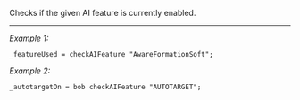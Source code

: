 Checks if the given AI feature is currently enabled.


---
*Example 1:*
```sqf
_featureUsed = checkAIFeature "AwareFormationSoft";
```

*Example 2:*
```sqf
_autotargetOn = bob checkAIFeature "AUTOTARGET";
```